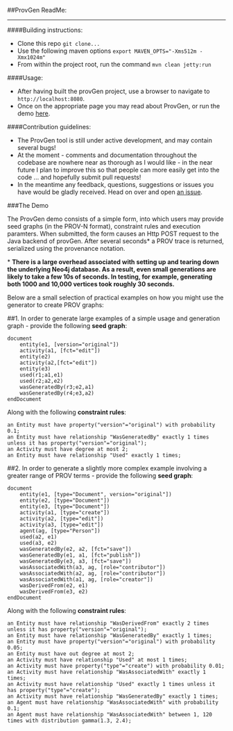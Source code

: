 ##ProvGen ReadMe:

----

####Building instructions:
* Clone this repo `git clone...`
* Use the following maven options `export MAVEN_OPTS="-Xms512m -Xmx1024m"`
* From within the project root, run the command `mvn clean jetty:run`

####Usage:
* After having built the provGen project, use a browser to navigate to `http://localhost:8080`.
* Once on the appropriate page you may read about ProvGen, or run the demo [here](http://localhost:8080/#/demo).

####Contribution guidelines:
* The ProvGen tool is still under active development, and may contain several bugs!
* At the moment - comments and documentation throughout the codebase are nowhere near as thorough as I would like - in the near future I plan to improve this so that people can more easily get into the code ... and hopefully submit pull requests!
* In the meantime any feedback, questions, suggestions or issues you have would be gladly received. Head on over and open [an issue](https://github.com/hugofirth/prov-gen/issues). 

###The Demo

The ProvGen demo consists of a simple form, into which users may provide seed graphs (in the PROV-N format), constraint rules and execution paramters. When submitted, the form causes an Http POST request to the Java backend of provGen. After several seconds* a PROV trace is returned, serialized using the provenance notation.

\* **There is a large overhead associated with setting up and tearing down the underlying Neo4j database. As a result, even small generations are likely to take a few 10s of seconds. In testing, for example, generating both 1000 and 10,000 vertices took roughly 30 seconds.**

Below are a small selection of practical examples on how you might use the generator to create PROV graphs:


##1. 
In order to generate large examples of a simple usage and generation graph - provide the following **seed graph**:

```
document
    entity(e1, [version="original"])
    activity(a1, [fct="edit"])
    entity(e2)
    activity(a2,[fct="edit"])
    entity(e3)
    used(r1;a1,e1)
    used(r2;a2,e2)
    wasGeneratedBy(r3;e2,a1)
    wasGeneratedBy(r4;e3,a2)
endDocument
```

Along with the following **constraint rules**:

```
an Entity must have property("version"="original") with probability 0.1;
an Entity must have relationship "WasGeneratedBy" exactly 1 times unless it has property("version"="original");
an Activity must have degree at most 2;
an Entity must have relationship "Used" exactly 1 times;
```

##2. 
In order to generate a slightly more complex example involving a greater range of PROV terms - provide the following **seed graph**:

```
document
    entity(e1, [type="Document", version="original"])
    entity(e2, [type="Document"])
    entity(e3, [type="Document"])
    activity(a1, [type="create"])
    activity(a2, [type="edit"])
    activity(a3, [type="edit"])
    agent(ag, [type="Person"])
    used(a2, e1)
    used(a3, e2)
    wasGeneratedBy(e2, a2, [fct="save"])
    wasGeneratedBy(e1, a1, [fct="publish"])
    wasGeneratedBy(e3, a3, [fct="save"])
    wasAssociatedWith(a3, ag, [role="contributor"])
    wasAssociatedWith(a2, ag, [role="contributor"])
    wasAssociatedWith(a1, ag, [role="creator"])
    wasDerivedFrom(e2, e1)
    wasDerivedFrom(e3, e2)
endDocument
```

Along with the following **constraint rules**:

```
an Entity must have relationship "WasDerivedFrom" exactly 2 times unless it has property("version"="original");
an Entity must have relationship "WasGeneratedBy" exactly 1 times;
an Entity must have property("version"="original") with probability 0.05;
an Entity must have out degree at most 2;
an Activity must have relationship "Used" at most 1 times;
an Activity must have property("type"="create") with probability 0.01;
an Activity must have relationship "WasAssociatedWith" exactly 1 times;
an Activity must have relationship "Used" exactly 1 times unless it has property("type"="create");
an Activity must have relationship "WasGeneratedBy" exactly 1 times;
an Agent must have relationship "WasAssociatedWith" with probability 0.1;
an Agent must have relationship "WasAssociatedWith" between 1, 120 times with distribution gamma(1.3, 2.4);
```

